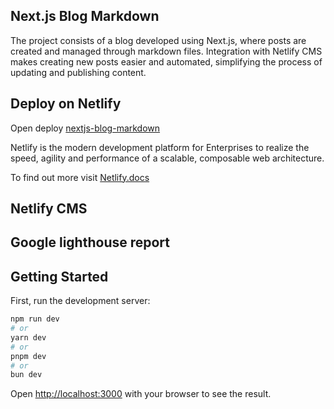 ## Next.js Blog Markdown 

The project consists of a blog developed using Next.js, where posts are created and managed through markdown files. 
Integration with Netlify CMS makes creating new posts easier and automated, simplifying the process of updating and publishing content.

## Deploy on Netlify 

Open deploy [nextjs-blog-markdown](https://nextjs-blog-markdown.netlify.app/)

Netlify is the modern development platform for Enterprises to realize the speed, agility and performance of a scalable, composable web architecture.

To find out more visit [Netlify.docs](https://docs.netlify.com/)

## Netlify CMS 

## Google lighthouse report 

## Getting Started

First, run the development server:

```bash
npm run dev
# or
yarn dev
# or
pnpm dev
# or
bun dev
```

Open [http://localhost:3000](http://localhost:3000) with your browser to see the result.

